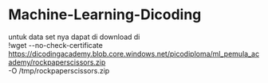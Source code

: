 # Machine-Learning-Dicoding

untuk data set nya dapat di download di   
!wget --no-check-certificate \
      https://dicodingacademy.blob.core.windows.net/picodiploma/ml_pemula_academy/rockpaperscissors.zip \
      -O /tmp/rockpaperscissors.zip
      
   

